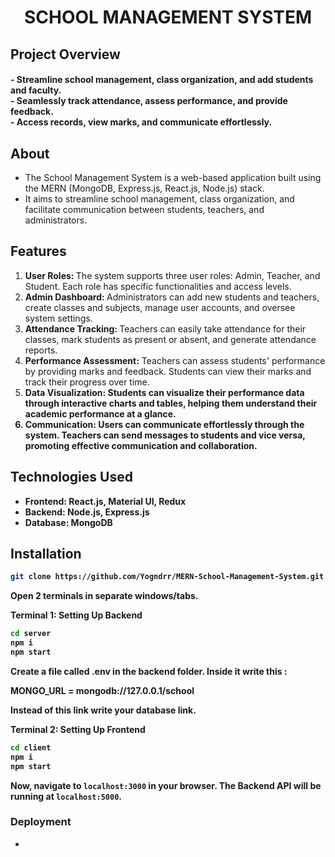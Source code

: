 <h1 align="center" text="charcoal">
    SCHOOL MANAGEMENT SYSTEM
</h1>

## Project Overview

<h4 align="start">
- Streamline school management, class organization, and add students and faculty.<br>
- Seamlessly track attendance, assess performance, and provide feedback. <br>
- Access records, view marks, and communicate effortlessly.
</h4>

## About

- The School Management System is a web-based application built using the MERN (MongoDB, Express.js,    React.js, Node.js) stack.
- It aims to streamline school management, class organization, and facilitate communication between students, teachers, and administrators.

## Features

<ol>
<li> <b> User Roles: </b> The system supports three user roles: Admin, Teacher, and Student. Each role has specific functionalities and access levels.</li>
<li> <b> Admin Dashboard: </b> Administrators can add new students and teachers, create classes and subjects, manage user accounts, and oversee system settings. </li>
<li> <b> Attendance Tracking: </b> Teachers can easily take attendance for their classes, mark students as present or absent, and generate attendance reports. </li>
<li> <b> Performance Assessment:</b> Teachers can assess students' performance by providing marks and feedback. Students can view their marks and track their progress over time.</li>
<li> <b> Data Visualization:<b/> Students can visualize their performance data through interactive charts and tables, helping them understand their academic performance at a glance.</li>
<li> <b> Communication:</b> Users can communicate effortlessly through the system. Teachers can send messages to students and vice versa, promoting effective communication and collaboration.</li>
</ol>


## Technologies Used

<ul>

<li>Frontend: React.js, Material UI, Redux</li>
<li>Backend: Node.js, Express.js</li>
<li>Database: MongoDB</li>

</ul>


## Installation

```sh
git clone https://github.com/Yogndrr/MERN-School-Management-System.git
```
Open 2 terminals in separate windows/tabs.

Terminal 1: Setting Up Backend 
```sh
cd server
npm i
npm start
```

Create a file called .env in the backend folder.
Inside it write this :

MONGO_URL = mongodb://127.0.0.1/school

Instead of this link write your database link.

Terminal 2: Setting Up Frontend
```sh
cd client
npm i
npm start
```
Now, navigate to `localhost:3000` in your browser. 
The Backend API will be running at `localhost:5000`.

### Deployment
* 


